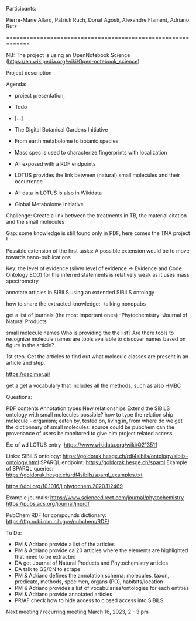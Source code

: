 

Participants: 

Pierre-Marie Allard, Patrick Ruch, Donat Agosti, Alexandre Flament, Adriano Rutz

=============================================================

NB: The project is using an OpenNotebook Science (https://en.wikipedia.org/wiki/Open-notebook_science)

Project description

Agenda:

- project presentation,
- Todo
- [...]


- The Digital Botanical Gardens Initiative
- From earth metabolome to botanic species
- Mass spec is used to characterize fingerprints with localization
- All exposed with a RDF endpoints
- LOTUS provides the link between (natural) small molecules and their occurrence
- All data in LOTUS is also in Wikidata
- Global Metabolome Initiative

Challenge: Create a link between the treatments in TB, the material citation and the small molecules

Gap: some knowledge is still found only in PDF, here comes the TNA project !

Possible extension of the first tasks: A possible extension would be to move towards nano-publications

Key: the level of evidence (silver level of evidence → Evidence and Code Ontology ECO) for the inferred statements is relatively weak as it uses mass spectrometry

annotate articles in SIBiLS using an extended SIBiLS ontology

how to share the extracted knowledge:
-talking nonopubs

get a list of journals (the most important ones)
-Phytochemistry
-Journal of Natural Products

small molecule names
Who is providing the the list? Are there tools to recognize molecule names
are tools available to discover names based on figure in the article?

1st step. Get the articles to find out what molecule classes are present in an article
2nd step. 


https://decimer.ai/

get a 
get a vocabulary that includes all the methods, such as also HMBC


Questions:

PDF contents
Annotation types
New relationships
Extend the SiBiLS ontology with small molecules possible?
how to type the relation ship molecule - organism; eaten by, tested on, living in, 
from where do we get the dictionnary of small molecules: source could be pubchem
can the provenance of users be monitored to give him project related access 



Ex: of wd LOTUS entry ​​
https://www.wikidata.org/wiki/Q213511

Links:
SIBiLS ontology: https://goldorak.hesge.ch/rdf4sibils/ontology/sibils-ontology.html 
SPARQL endpoint: https://goldorak.hesge.ch/sparql
Example of SPARQL queries: https://goldorak.hesge.ch/rdf4sibils/sparql_examples.txt


https://doi.org/10.1016/j.phytochem.2020.112469

Example journals:
https://www.sciencedirect.com/journal/phytochemistry
https://pubs.acs.org/journal/jnprdf

PubChem RDF for compounds dictionary:
https://ftp.ncbi.nlm.nih.gov/pubchem/RDF/

To Do: 

* PM & Adriano provide a list of the articles
* PM & Adriano provide ca 20 articles where the elements are highlighted that need to be extracted
* DA get Journal of Natural Products and Phytochemistry articles
* DA talk to GS/CN to scrape
* PM & Adriano defines the annotation schema: molecules, taxon, predicate, methods, specimen, organs  (PO), habitats/location
* PM & Adriano provides a list of vocabularies/ontologies for each entities
* PM & Adriano provide annotated articles
* PR/AF check how to hide access to closed access into SIBiLS

Next meeting / 
recurring meeting March 16, 2023, 2 - 3 pm




